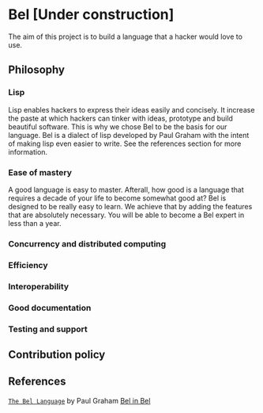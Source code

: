 # Bel [Under construction]
The aim of this project is to build a language that a hacker would love to use.

## Philosophy

### Lisp
Lisp enables hackers to express their ideas easily and concisely. It increase
the paste at which hackers can tinker with ideas, prototype and build beautiful
software. This is why we chose Bel to be the basis for our
language. Bel is a dialect of lisp developed by Paul Graham with the intent of
making lisp even easier to write. See the references section for more information.

### Ease of mastery
A good language is easy to master. Afterall, how good is a language that requires a decade of your 
life to become somewhat good at? Bel is designed to be really easy to learn. We achieve that by adding the features 
that are absolutely necessary.
You will be able to become a Bel expert in less than a year.

### Concurrency and distributed computing

### Efficiency

### Interoperability

### Good documentation

### Testing and support

## Contribution policy

## References

[`The Bel Language`](https://sep.yimg.com/ty/cdn/paulgraham/bellanguage.txt?t=1570993483&) by Paul Graham
[Bel in Bel](https://sep.yimg.com/ty/cdn/paulgraham/bel.bel?t=1570993483&)




